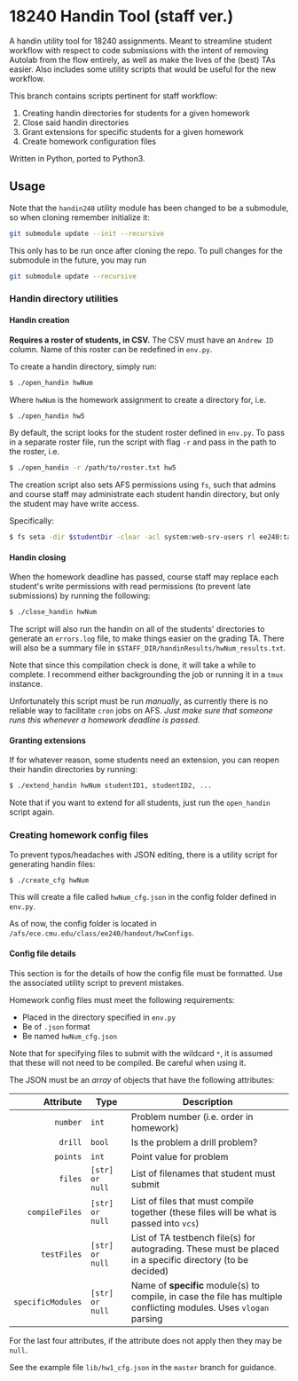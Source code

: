 # 18240 Handin Tool (staff ver.)
A handin utility tool for 18240 assignments. Meant to streamline student
workflow with respect to code submissions with the intent of removing Autolab
from the flow entirely, as well as make the lives of the (best) TAs easier. Also
includes some utility scripts that would be useful for the new workflow.

This branch contains scripts pertinent for staff workflow:
1. Creating handin directories for students for a given homework
2. Close said handin directories
3. Grant extensions for specific students for a given homework
4. Create homework configuration files

Written in Python, ported to Python3.

## Usage
Note that the `handin240` utility module has been changed to be a submodule, so
when cloning remember initialize it:
```bash
git submodule update --init --recursive
```
This only has to be run once after cloning the repo. To pull changes for the
submodule in the future, you may run
```bash
git submodule update --recursive
```

### Handin directory utilities
#### Handin creation
**Requires a roster of students, in CSV.** The CSV must have an `Andrew ID`
column. Name of this roster can be redefined in `env.py`.

To create a handin directory, simply run:
```bash
$ ./open_handin hwNum
```
Where `hwNum` is the homework assignment to create a directory for, i.e.
```bash
$ ./open_handin hw5
```
By default, the script looks for the student roster defined in `env.py`. To pass
in a separate roster file, run the script with flag `-r` and pass in the path
to the roster, i.e.
```bash
$ ./open_handin -r /path/to/roster.txt hw5
```
The creation script also sets AFS permissions using `fs`, such that admins and
course staff may administrate each student handin directory, but only the
student may have write access.

Specifically:
```bash
$ fs seta -dir $studentDir -clear -acl system:web-srv-users rl ee240:ta all ee240:staff all ee240 all system:administrators all $studentID write
```
#### Handin closing
When the homework deadline has passed, course staff may replace each student's
write permissions with read permissions (to prevent late submissions) by running
the following:
```bash
$ ./close_handin hwNum
```
The script will also run the handin on all of the students' directories to
generate an `errors.log` file, to make things easier on the grading TA. There
will also be a summary file in `$STAFF_DIR/handinResults/hwNum_results.txt`.

Note that since this compilation check is done, it will take a while to
complete. I recommend either backgrounding the job or running it in a `tmux`
instance.

Unfortunately this script must be run *manually*, as currently there is no
reliable way to facilitate `cron` jobs on AFS. *Just make sure that someone runs
this whenever a homework deadline is passed.*

#### Granting extensions
If for whatever reason, some students need an extension, you can reopen their
handin directories by running:
```bash
$ ./extend_handin hwNum studentID1, studentID2, ...
```
Note that if you want to extend for all students, just run the `open_handin`
script again.

### Creating homework config files
To prevent typos/headaches with JSON editing, there is a utility script for
generating handin files:
```bash
$ ./create_cfg hwNum
```
This will create a file called `hwNum_cfg.json` in the config folder defined in
`env.py`.

As of now, the config folder is located in `/afs/ece.cmu.edu/class/ee240/handout/hwConfigs`.

#### Config file details
This section is for the details of how the config file must be formatted. Use
the associated utility script to prevent mistakes.

Homework config files must meet the following requirements:
- Placed in the directory specified in `env.py`
- Be of `.json` format
- Be named `hwNum_cfg.json`

Note that for specifying files to submit with the wildcard `*`, it is assumed
that these will not need to be compiled. Be careful when using it.

The JSON must be an *array* of objects that have the following attributes:

| Attribute         | Type            | Description                                                                                                         |
| ----------------: | --------------- | ------------------------------------------------------------------------------------------------------------------- |
| `number`          | `int`           | Problem number (i.e. order in homework)                                                                             |
| `drill`           | `bool`          | Is the problem a drill problem?                                                                                     |
| `points`          | `int`           | Point value for problem                                                                                             |
| `files`           | `[str] or null` | List of filenames that student must submit                                                                          |
| `compileFiles`    | `[str] or null` | List of files that must compile together (these files will be what is passed into `vcs`)                            |
| `testFiles`       | `[str] or null` | List of TA testbench file(s) for autograding.  These must be placed in a specific directory (to be decided)         |
| `specificModules` | `[str] or null` | Name of **specific** module(s) to compile, in case the file has multiple conflicting modules. Uses `vlogan` parsing |

For the last four attributes, if the attribute does not apply then they may be
`null`.

See the example file `lib/hw1_cfg.json` in the `master` branch for guidance.
